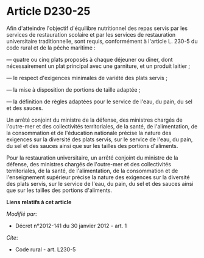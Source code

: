 # Article D230-25

Afin d'atteindre l'objectif d'équilibre nutritionnel des repas servis par les services de restauration scolaire et par les
services de restauration universitaire traditionnelle, sont requis, conformément à l'article L. 230-5 du code rural et de la
pêche maritime : 

― quatre ou cinq plats proposés à chaque déjeuner ou dîner, dont nécessairement un plat principal avec une garniture, et un
produit laitier ; 

― le respect d'exigences minimales de variété des plats servis ; 

― la mise à disposition de portions de taille adaptée ; 

― la définition de règles adaptées pour le service de l'eau, du pain, du sel et des sauces. 

Un arrêté conjoint du ministre de la défense, des ministres chargés de l'outre-mer et des collectivités territoriales, de la
santé, de l'alimentation, de la consommation et de l'éducation nationale précise la nature des exigences sur la diversité des
plats servis, sur le service de l'eau, du pain, du sel et des sauces ainsi que sur les tailles des portions d'aliments.

Pour la restauration universitaire, un arrêté conjoint du ministre de la défense, des ministres chargés de l'outre-mer et des
collectivités territoriales, de la santé, de l'alimentation, de la consommation et de l'enseignement supérieur précise la
nature des exigences sur la diversité des plats servis, sur le service de l'eau, du pain, du sel et des sauces ainsi que sur
les tailles des portions d'aliments.

**Liens relatifs à cet article**

_Modifié par_:

  - Décret n°2012-141 du 30 janvier 2012 - art. 1

_Cite_:

  - Code rural - art. L230-5
